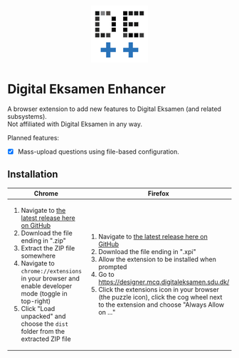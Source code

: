 <div align="center"><img src="./assets/ext/icon128.png" /></div>

# Digital Eksamen Enhancer

A browser extension to add new features to Digital Eksamen (and related subsystems).  
Not affiliated with Digital Eksamen in any way.

Planned features:

- [x] Mass-upload questions using file-based configuration.

## Installation

<table><thead><tr><th width="441">Chrome</th><th width="441">Firefox</th></tr></thead>
<tbody><tr><td>

1. Navigate to [the latest release here on GitHub](https://github.com/birjj/digitaleksamen-enhancer/releases/latest)
1. Download the file ending in ".zip"
1. Extract the ZIP file somewhere
1. Navigate to `chrome://extensions` in your browser and enable developer mode (toggle in top-right)
1. Click "Load unpacked" and choose the `dist` folder from the extracted ZIP file

</td><td>

1. Navigate to [the latest release here on GitHub](https://github.com/birjj/digitaleksamen-enhancer/releases/latest)
1. Download the file ending in ".xpi"
1. Allow the extension to be installed when prompted
1. Go to https://designer.mcq.digitaleksamen.sdu.dk/
1. Click the extensions icon in your browser (the puzzle icon), click the cog wheel next to the extension and choose "Always Allow on ..."

</td></tr></tbody></table>
